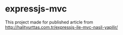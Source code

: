 # expressjs-mvc

This project made for published article from http://halityurttas.com.tr/expressjs-ile-mvc-nasil-yapilir/
